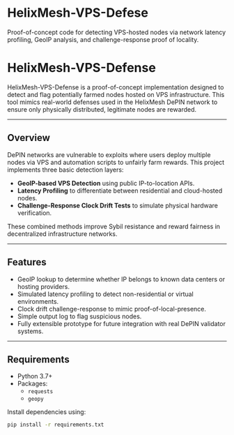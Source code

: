 # HelixMesh-VPS-Defese
Proof-of-concept code for detecting VPS-hosted nodes via network latency profiling, GeoIP analysis, and challenge-response proof of locality.
# HelixMesh-VPS-Defense

HelixMesh-VPS-Defense is a proof-of-concept implementation designed to detect and flag potentially farmed nodes hosted on VPS infrastructure. This tool mimics real-world defenses used in the HelixMesh DePIN network to ensure only physically distributed, legitimate nodes are rewarded.

---

## Overview

DePIN networks are vulnerable to exploits where users deploy multiple nodes via VPS and automation scripts to unfairly farm rewards. This project implements three basic detection layers:

- **GeoIP-based VPS Detection** using public IP-to-location APIs.
- **Latency Profiling** to differentiate between residential and cloud-hosted nodes.
- **Challenge-Response Clock Drift Tests** to simulate physical hardware verification.

These combined methods improve Sybil resistance and reward fairness in decentralized infrastructure networks.

---

## Features

- GeoIP lookup to determine whether IP belongs to known data centers or hosting providers.
- Simulated latency profiling to detect non-residential or virtual environments.
- Clock drift challenge-response to mimic proof-of-local-presence.
- Simple output log to flag suspicious nodes.
- Fully extensible prototype for future integration with real DePIN validator systems.

---

## Requirements

- Python 3.7+
- Packages:
  - `requests`
  - `geopy`

Install dependencies using:

```bash
pip install -r requirements.txt
